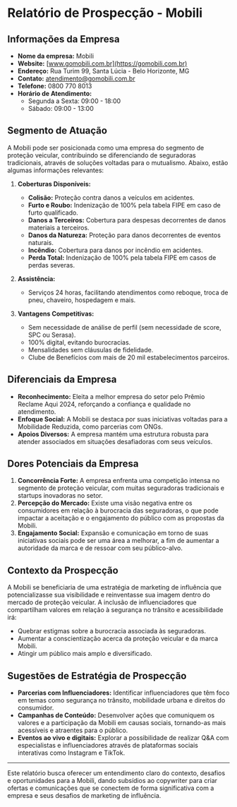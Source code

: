 # Relatório de Prospecção - Mobili

## Informações da Empresa
- **Nome da empresa:** Mobili  
- **Website:** [www.gomobili.com.br](https://gomobili.com.br)  
- **Endereço:** Rua Turim 99, Santa Lúcia - Belo Horizonte, MG  
- **Contato:** atendimento@gomobili.com.br  
- **Telefone:** 0800 770 8013  
- **Horário de Atendimento:**  
  - Segunda a Sexta: 09:00 - 18:00  
  - Sábado: 09:00 - 13:00  

## Segmento de Atuação
A Mobili pode ser posicionada como uma empresa do segmento de proteção veicular, contribuindo se diferenciando de seguradoras tradicionais, através de soluções voltadas para o mutualismo. Abaixo, estão algumas informações relevantes:
1. **Coberturas Disponíveis:**
   - **Colisão:** Proteção contra danos a veículos em acidentes.
   - **Furto e Roubo:** Indenização de 100% pela tabela FIPE em caso de furto qualificado.
   - **Danos a Terceiros:** Cobertura para despesas decorrentes de danos materiais a terceiros.
   - **Danos da Natureza:** Proteção para danos decorrentes de eventos naturais.
   - **Incêndio:** Cobertura para danos por incêndio em acidentes.
   - **Perda Total:** Indenização de 100% pela tabela FIPE em casos de perdas severas.
   
2. **Assistência:**
   - Serviços 24 horas, facilitando atendimentos como reboque, troca de pneu, chaveiro, hospedagem e mais.

3. **Vantagens Competitivas:**
   - Sem necessidade de análise de perfil (sem necessidade de score, SPC ou Serasa).
   - 100% digital, evitando burocracias.
   - Mensalidades sem cláusulas de fidelidade.
   - Clube de Benefícios com mais de 20 mil estabelecimentos parceiros.

## Diferenciais da Empresa
- **Reconhecimento:** Eleita a melhor empresa do setor pelo Prêmio Reclame Aqui 2024, reforçando a confiança e qualidade no atendimento.
- **Enfoque Social:** A Mobili se destaca por suas iniciativas voltadas para a Mobilidade Reduzida, como parcerias com ONGs.
- **Apoios Diversos:** A empresa mantém uma estrutura robusta para atender associados em situações desafiadoras com seus veículos.

## Dores Potenciais da Empresa
1. **Concorrência Forte:** A empresa enfrenta uma competição intensa no segmento de proteção veicular, com muitas seguradoras tradicionais e startups inovadoras no setor.
2. **Percepção do Mercado:** Existe uma visão negativa entre os consumidores em relação à burocracia das seguradoras, o que pode impactar a aceitação e o engajamento do público com as propostas da Mobili.
3. **Engajamento Social:** Expansão e comunicação em torno de suas iniciativas sociais pode ser uma área a melhorar, a fim de aumentar a autoridade da marca e de ressoar com seu público-alvo.

## Contexto da Prospecção
A Mobili se beneficiaria de uma estratégia de marketing de influência que potencializasse sua visibilidade e reinventasse sua imagem dentro do mercado de proteção veicular. A inclusão de influenciadores que compartilham valores em relação à segurança no trânsito e acessibilidade irá:
- Quebrar estigmas sobre a burocracia associada às seguradoras.
- Aumentar a conscientização acerca da proteção veicular e da marca Mobili.
- Atingir um público mais amplo e diversificado.

## Sugestões de Estratégia de Prospecção
- **Parcerias com Influenciadores:** Identificar influenciadores que têm foco em temas como segurança no trânsito, mobilidade urbana e direitos do consumidor. 
- **Campanhas de Conteúdo:** Desenvolver ações que comuniquem os valores e a participação da Mobili em causas sociais, tornando-as mais acessíveis e atraentes para o público.
- **Eventos ao vivo e digitais:** Explorar a possibilidade de realizar Q&A com especialistas e influenciadores através de plataformas sociais interativas como Instagram e TikTok.

---

Este relatório busca oferecer um entendimento claro do contexto, desafios e oportunidades para a Mobili, dando subsídios ao copywriter para criar ofertas e comunicações que se conectem de forma significativa com a empresa e seus desafios de marketing de influência.